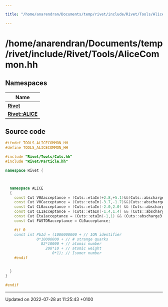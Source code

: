 ```yaml
---

title: "/home/anarendran/Documents/temp/rivet/include/Rivet/Tools/AliceCommon.hh"

---
```


# /home/anarendran/Documents/temp/rivet/include/Rivet/Tools/AliceCommon.hh



## Namespaces

| Name           |
| -------------- |
| **[Rivet](http://example.org/namespaces/namespacerivet/)**  |
| **[Rivet::ALICE](http://example.org/namespaces/namespacerivet_1_1alice/)**  |




## Source code

```cpp
#ifndef TOOLS_ALICECOMMON_HH
#define TOOLS_ALICECOMMON_HH

#include "Rivet/Tools/Cuts.hh"
#include "Rivet/Particle.hh"

namespace Rivet {



  namespace ALICE
  {
    const Cut V0Aacceptance = (Cuts::etaIn(+2.8,+5.1)&&(Cuts::abscharge3 > 0));
    const Cut V0Cacceptance = (Cuts::etaIn(-3.7,-1.7)&&(Cuts::abscharge3 > 0));
    const Cut CL0acceptance = (Cuts::etaIn(-2.0,2.0) && (Cuts::abscharge3 > 0));
    const Cut CL1acceptance = (Cuts::etaIn(-1.4,1.4) && (Cuts::abscharge3 > 0));
    const Cut Eta1acceptance = (Cuts::etaIn(-1,1) && (Cuts::abscharge3 > 0));
    const Cut FASTORacceptance = CL0acceptance;

    #if 0
    const int PbId = (1000000000 + // ION identifier
              0*10000000 + // # strange quarks
                82*10000 + // atomic number
                  208*10 + // atomic weight
                     0*1); // Isomer number
    #endif


  }
}

#endif
```


-------------------------------

Updated on 2022-07-28 at 11:25:43 +0100
